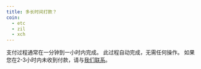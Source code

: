 ```yaml
---
title: 多长时间打款？
coin:
  - etc
  - zil
  - xch
---
```


支付过程通常在一分钟到一小时内完成。 此过程自动完成，无需任何操作。 如果您在2-3小时内未收到付款，请与[我们联系](/support)。
